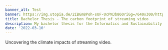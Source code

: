 ```yaml
---
banner_alt: Test
banner: https://img.utopia.de/2IBGm8Poh-sUF-UcPNJb86OriGg=/640x300/https://utopia.de/app/uploads/2021/07/streaming-dienste-klima-netflix-musik-pb-mohamedhassan-190722-1280x720.jpg
title: Bachelor Thesis - The carbon footprint of streaming video
description: My bachelor thesis for the Informatics and Sustainability Research Group at the University of Zurich.
date: '2022-03-10'
---
```


Uncovering the climate impacts of streaming video.